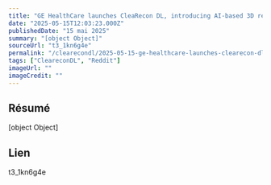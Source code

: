 ```yaml
---
title: "GE HealthCare launches CleaRecon DL, introducing AI-based 3D reconstruction to the interventional suite"
date: "2025-05-15T12:03:23.000Z"
publishedDate: "15 mai 2025"
summary: "[object Object]"
sourceUrl: "t3_1kn6g4e"
permalink: "/clearecondl/2025-05-15-ge-healthcare-launches-clearecon-dl-introducing-ai-based-3d-reconstruction-to-th"
tags: ["CleareconDL", "Reddit"]
imageUrl: ""
imageCredit: ""
---
```


## Résumé

[object Object]

## Lien

t3_1kn6g4e
